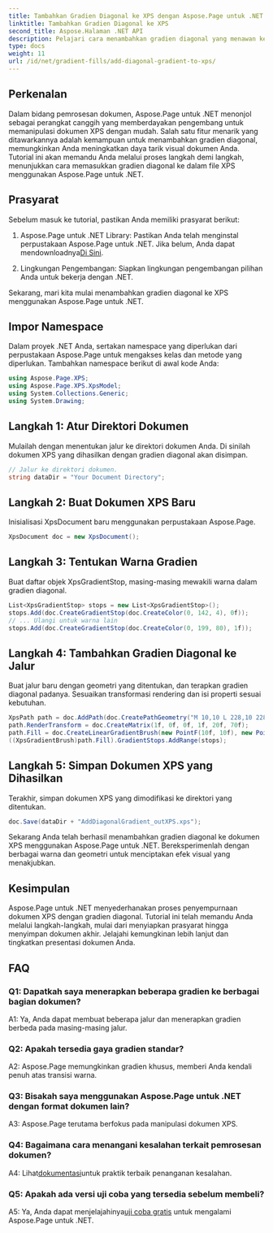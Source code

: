 ```yaml
---
title: Tambahkan Gradien Diagonal ke XPS dengan Aspose.Page untuk .NET
linktitle: Tambahkan Gradien Diagonal ke XPS
second_title: Aspose.Halaman .NET API
description: Pelajari cara menambahkan gradien diagonal yang menawan ke dokumen XPS menggunakan Aspose.Page untuk .NET. Tingkatkan presentasi visual Anda dengan mudah.
type: docs
weight: 11
url: /id/net/gradient-fills/add-diagonal-gradient-to-xps/
---
```

## Perkenalan

Dalam bidang pemrosesan dokumen, Aspose.Page untuk .NET menonjol sebagai perangkat canggih yang memberdayakan pengembang untuk memanipulasi dokumen XPS dengan mudah. Salah satu fitur menarik yang ditawarkannya adalah kemampuan untuk menambahkan gradien diagonal, memungkinkan Anda meningkatkan daya tarik visual dokumen Anda. Tutorial ini akan memandu Anda melalui proses langkah demi langkah, menunjukkan cara memasukkan gradien diagonal ke dalam file XPS menggunakan Aspose.Page untuk .NET.

## Prasyarat

Sebelum masuk ke tutorial, pastikan Anda memiliki prasyarat berikut:

1.  Aspose.Page untuk .NET Library: Pastikan Anda telah menginstal perpustakaan Aspose.Page untuk .NET. Jika belum, Anda dapat mendownloadnya[Di Sini](https://releases.aspose.com/page/net/).

2. Lingkungan Pengembangan: Siapkan lingkungan pengembangan pilihan Anda untuk bekerja dengan .NET.

Sekarang, mari kita mulai menambahkan gradien diagonal ke XPS menggunakan Aspose.Page untuk .NET.

## Impor Namespace

Dalam proyek .NET Anda, sertakan namespace yang diperlukan dari perpustakaan Aspose.Page untuk mengakses kelas dan metode yang diperlukan. Tambahkan namespace berikut di awal kode Anda:

```csharp
using Aspose.Page.XPS;
using Aspose.Page.XPS.XpsModel;
using System.Collections.Generic;
using System.Drawing;
```

## Langkah 1: Atur Direktori Dokumen

Mulailah dengan menentukan jalur ke direktori dokumen Anda. Di sinilah dokumen XPS yang dihasilkan dengan gradien diagonal akan disimpan.

```csharp
// Jalur ke direktori dokumen.
string dataDir = "Your Document Directory";
```

## Langkah 2: Buat Dokumen XPS Baru

Inisialisasi XpsDocument baru menggunakan perpustakaan Aspose.Page.

```csharp
XpsDocument doc = new XpsDocument();
```

## Langkah 3: Tentukan Warna Gradien

Buat daftar objek XpsGradientStop, masing-masing mewakili warna dalam gradien diagonal.

```csharp
List<XpsGradientStop> stops = new List<XpsGradientStop>();
stops.Add(doc.CreateGradientStop(doc.CreateColor(0, 142, 4), 0f));
// ... Ulangi untuk warna lain
stops.Add(doc.CreateGradientStop(doc.CreateColor(0, 199, 80), 1f));
```

## Langkah 4: Tambahkan Gradien Diagonal ke Jalur

Buat jalur baru dengan geometri yang ditentukan, dan terapkan gradien diagonal padanya. Sesuaikan transformasi rendering dan isi properti sesuai kebutuhan.

```csharp
XpsPath path = doc.AddPath(doc.CreatePathGeometry("M 10,10 L 228,10 228,100 10,100"));
path.RenderTransform = doc.CreateMatrix(1f, 0f, 0f, 1f, 20f, 70f);
path.Fill = doc.CreateLinearGradientBrush(new PointF(10f, 10f), new PointF(228f, 100f));
((XpsGradientBrush)path.Fill).GradientStops.AddRange(stops);
```

## Langkah 5: Simpan Dokumen XPS yang Dihasilkan

Terakhir, simpan dokumen XPS yang dimodifikasi ke direktori yang ditentukan.

```csharp
doc.Save(dataDir + "AddDiagonalGradient_outXPS.xps");
```

Sekarang Anda telah berhasil menambahkan gradien diagonal ke dokumen XPS menggunakan Aspose.Page untuk .NET. Bereksperimenlah dengan berbagai warna dan geometri untuk menciptakan efek visual yang menakjubkan.

## Kesimpulan

Aspose.Page untuk .NET menyederhanakan proses penyempurnaan dokumen XPS dengan gradien diagonal. Tutorial ini telah memandu Anda melalui langkah-langkah, mulai dari menyiapkan prasyarat hingga menyimpan dokumen akhir. Jelajahi kemungkinan lebih lanjut dan tingkatkan presentasi dokumen Anda.

## FAQ

### Q1: Dapatkah saya menerapkan beberapa gradien ke berbagai bagian dokumen?

A1: Ya, Anda dapat membuat beberapa jalur dan menerapkan gradien berbeda pada masing-masing jalur.

### Q2: Apakah tersedia gaya gradien standar?

A2: Aspose.Page memungkinkan gradien khusus, memberi Anda kendali penuh atas transisi warna.

### Q3: Bisakah saya menggunakan Aspose.Page untuk .NET dengan format dokumen lain?

A3: Aspose.Page terutama berfokus pada manipulasi dokumen XPS.

### Q4: Bagaimana cara menangani kesalahan terkait pemrosesan dokumen?

 A4: Lihat[dokumentasi](https://reference.aspose.com/page/net/)untuk praktik terbaik penanganan kesalahan.

### Q5: Apakah ada versi uji coba yang tersedia sebelum membeli?

 A5: Ya, Anda dapat menjelajahinya[uji coba gratis](https://releases.aspose.com/) untuk mengalami Aspose.Page untuk .NET.